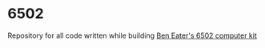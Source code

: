# 6502

Repository for all code written while building [Ben Eater's 6502 computer kit](https://eater.net/6502)
